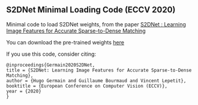 ## S2DNet Minimal Loading Code (ECCV 2020)

Minimal code to load S2DNet weights, from the paper [S2DNet : Learning Image Features for Accurate Sparse-to-Dense Matching
](https://arxiv.org/abs/2004.01673)

You can download the pre-trained weights [here](https://www.dropbox.com/s/hnv51iwu4hn82rj/s2dnet_weights.pth?dl=0)

If you use this code, consider citing:

```
@inproceedings{Germain2020S2DNet,
title = {S2DNet: Learning Image Features for Accurate Sparse-to-Dense Matching},
author = {Hugo Germain and Guillaume Bourmaud and Vincent Lepetit},
booktitle = {European Conference on Computer Vision (ECCV)},
year = {2020}
}
```
